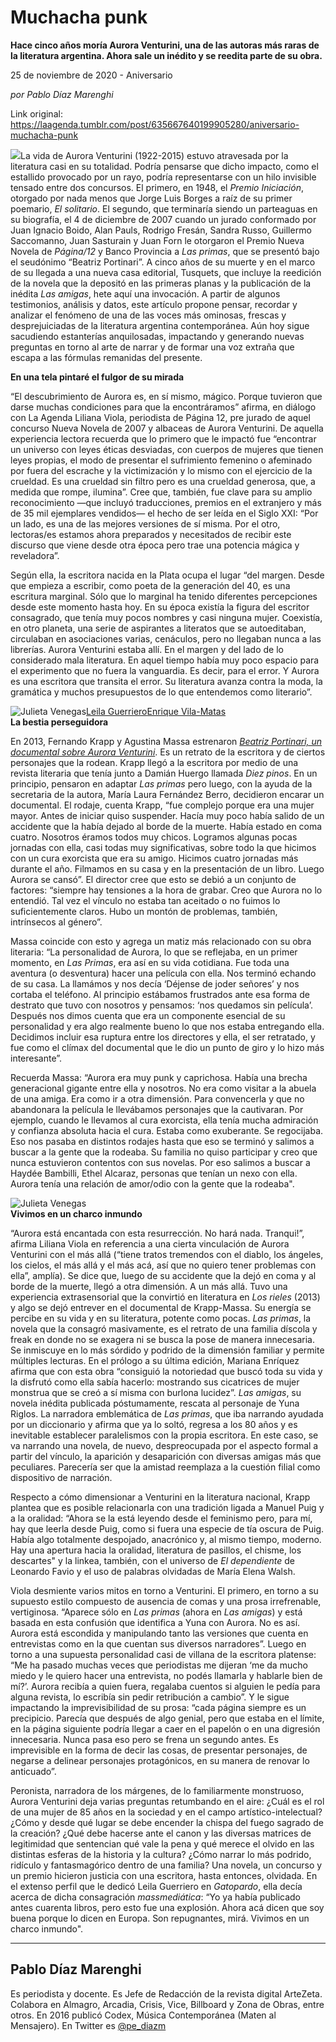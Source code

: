 # Muchacha punk

**Hace cinco años moría Aurora Venturini, una de las autoras más raras de la literatura argentina. Ahora sale un inédito y se reedita parte de su obra.**

25 de noviembre de 2020 - Aniversario

_por Pablo Díaz Marenghi_

Link original: https://laagenda.tumblr.com/post/635667640199905280/aniversario-muchacha-punk

![](https://64.media.tumblr.com/b3bf0d3fde07fece609099280dc0e893/81d462248c7a2b52-3c/s400x600/9659c2dec43358c45f86d7e842c3c4e7678c1133.jpg)La vida de Aurora
Venturini (1922-2015) estuvo atravesada por la literatura casi en su totalidad.
Podría pensarse que dicho impacto, como el estallido provocado por un rayo,
podría representarse con un hilo invisible tensado entre dos concursos. El
primero, en 1948, el *Premio Iniciación*,
otorgado por nada menos que Jorge Luis Borges a raíz de su primer poemario, *El solitario*. El segundo, que terminaría
siendo un parteaguas en su biografía, el 4 de diciembre de 2007 cuando un
jurado conformado por Juan Ignacio Boido, Alan Pauls, Rodrigo Fresán, Sandra
Russo, Guillermo Saccomanno, Juan Sasturain y Juan Forn le otorgaron el Premio
Nueva Novela de *Página/12* y Banco
Provincia a *Las primas*, que se
presentó bajo el seudónimo “Beatriz Portinari”. A cinco años de su muerte y en
el marco de su llegada a una nueva casa editorial, Tusquets, que
incluye la reedición de la novela que la depositó en las primeras planas y la
publicación de la inédita *Las amigas*,
hete aquí una invocación. A partir de algunos testimonios, análisis y datos,
este artículo propone pensar, recordar y analizar el fenómeno de una de las
voces más ominosas, frescas y desprejuiciadas de la literatura argentina
contemporánea. Aún hoy sigue sacudiendo estanterías anquilosadas, impactando y
generando nuevas preguntas en torno al arte de narrar y de formar una voz
extraña que escapa a las fórmulas remanidas del presente. 

**En una tela pintaré el fulgor de su mirada** 

“El descubrimiento de Aurora es, en sí mismo, mágico.
Porque tuvieron que darse muchas condiciones para que la encontráramos” afirma,
en diálogo con La Agenda Liliana Viola, periodista de Página 12,
pre jurado de aquel concurso Nueva Novela de 2007 y albaceas de Aurora Venturini. De
aquella experiencia lectora recuerda que lo primero que le impactó fue
“encontrar un universo con leyes éticas desviadas, con cuerpos de mujeres que
tienen leyes propias, el modo de presentar el sufrimiento femenino o afeminado
por fuera del escrache y la victimización y lo mismo con el ejercicio de la
crueldad. Es una crueldad sin filtro pero es una crueldad generosa, que, a
medida que rompe, ilumina”. Cree que, también, fue clave para su amplio
reconocimiento —que incluyó traducciones, premios en el extranjero y más de 35
mil ejemplares vendidos— el hecho de ser leída en el Siglo XXI: “Por un lado,
es una de las mejores versiones de sí misma. Por el otro, lectoras/es estamos
ahora preparados y necesitados de recibir este discurso que viene desde otra
época pero trae una potencia mágica y reveladora”. 

Según
ella, la escritora nacida en la Plata ocupa el lugar “del margen. Desde que
empieza a escribir, como poeta de la generación del 40, es una escritura
marginal. Sólo que lo marginal ha tenido diferentes percepciones desde este
momento hasta hoy. En su época existía la figura del escritor consagrado, que
tenía muy pocos nombres y casi ninguna mujer. Coexistía, en otro planeta, una
serie de aspirantes a literatos que se autoeditaban, circulaban en asociaciones
varias, cenáculos, pero no llegaban nunca a las librerías. Aurora Venturini
estaba allí. En el margen y del lado de lo considerado mala literatura. En
aquel tiempo había muy poco espacio para el experimento que no fuera la
vanguardia. Es decir, para el error. Y Aurora es una escritora que transita el
error. Su literatura avanza contra la moda, la gramática y muchos presupuestos
de lo que entendemos como literario”. 

![Julieta Venegas](https://64.media.tumblr.com/04297209df2d7dd4672c4cfdf23ff2c8/81d462248c7a2b52-84/s250x400/be5049e9bc54e7f0875b57de0ee1ffd447f3662d.jpg)[Leila Guerriero](https://gatopardo.com/reportajes/quien-le-teme-a-aurora-venturini/)[Enrique Vila-Matas](https://elpais.com/diario/2007/12/23/catalunya/1198375640_850215.html)  
**La bestia perseguidora** 

En 2013, Fernando Krapp y Agustina Massa estrenaron [*Beatriz
Portinari, un documental sobre Aurora Venturini*](https://www.youtube.com/watch?v=QBrBJYTVP4g&t=691s). Es un
retrato de la escritora y de ciertos personajes que la rodean. Krapp llegó a la
escritora por medio de una revista literaria que tenía junto a Damián Huergo
llamada *Diez pinos*. En un principio,
pensaron en adaptar *Las primas* pero
luego, con la ayuda de la secretaria de la autora, María Laura Fernández Berro,
decidieron encarar un documental. El rodaje, cuenta Krapp, “fue complejo porque era una mujer mayor. Antes de iniciar
quiso suspender. Hacía muy poco había salido de un accidente que la había
dejado al borde de la muerte. Había estado en coma cuatro. Nosotros éramos
todos muy chicos. Logramos algunas pocas jornadas con ella, casi todas muy
significativas, sobre todo la que hicimos con un cura exorcista que era su
amigo. Hicimos cuatro jornadas más durante el año. Filmamos en su casa y en la
presentación de un libro. Luego Aurora se cansó”. El director cree que esto se
debió a un conjunto de factores: “siempre hay tensiones a la hora de grabar.
Creo que Aurora no lo entendió. Tal vez el vínculo no estaba tan aceitado o no
fuimos lo suficientemente claros. Hubo un montón de problemas, también,
intrínsecos al género”. 

Massa
coincide con esto y agrega un matiz más relacionado con su obra literaria: “La
personalidad de Aurora, lo que se reflejaba, en un primer momento, en *Las Primas*, era así en su vida
cotidiana. Fue toda una aventura (o desventura) hacer una película con ella.
Nos terminó echando de su casa. La llamámos y nos decía ‘Déjense de joder
señores’ y nos cortaba el teléfono. Al principio estábamos frustrados ante esa
forma de destrato que tuvo con nosotros y pensamos: ‘nos quedamos sin
película’. Después nos dimos cuenta que era un componente esencial de su
personalidad y era algo realmente bueno lo que nos estaba entregando ella.
Decidimos incluir esa ruptura entre los directores y ella, el ser retratado, y
fue como el clímax del documental que le dio un punto de giro y lo hizo más
interesante”. 

Recuerda
Massa: “Aurora era muy punk y caprichosa. Había una brecha generacional gigante
entre ella y nosotros. No era como visitar a la abuela de una amiga. Era como
ir a otra dimensión. Para convencerla y que no abandonara la película le
llevábamos personajes que la cautivaran. Por ejemplo, cuando le llevamos al
cura exorcista, ella tenía mucha admiración y confianza absoluta hacia el cura.
Estaba como exuberante. Se regocijaba. Eso nos pasaba en distintos rodajes
hasta que eso se terminó y salimos a buscar a la gente que la rodeaba. Su
familia no quiso participar y creo que nunca estuvieron contentos con sus
novelas. Por eso salimos a buscar a Haydée Bambilli, Ethel Alcaraz, personas
que tenían un nexo con ella. Aurora tenía una relación de amor/odio con la
gente que la rodeaba". 

![Julieta Venegas](https://64.media.tumblr.com/8bab59470d95cc61d717176b1d45b372/81d462248c7a2b52-e1/s250x400/908c3da289051b4cbd574d65e43650d8c3184907.png)  
**Vivimos en un charco inmundo** 

“Aurora
está encantada con esta resurrección. No hará nada. Tranqui!”, afirma
Liliana Viola en referencia a una cierta vinculación de Aurora Venturini con el
más allá (“tiene tratos tremendos con el diablo, los ángeles, los cielos, el
más allá y el más acá, así que no quiero tener problemas con ella”, amplía). Se
dice que, luego de su accidente que la dejó en coma y al borde de la muerte,
llegó a otra dimensión. A un más allá. Tuvo una experiencia extrasensorial que
la convirtió en literatura en *Los rieles*
(2013) y algo se dejó entrever en el documental de Krapp-Massa. Su energía se
percibe en su vida y en su literatura, potente como pocas. *Las primas*, la novela que la consagró masivamente, es el retrato de
una familia díscola y freak en donde no se exagera ni se busca la pose de
manera innecesaria. Se inmiscuye en lo más sórdido y podrido de la dimensión
familiar y permite múltiples lecturas. En el prólogo a su última edición, Mariana Enríquez afirma que con esta obra “consiguió la notoriedad que buscó toda su vida y la disfrutó como ella sabía hacerlo: mostrando sus cicatrices de mujer monstrua que se creó a sí misma con burlona lucidez”. *Las amigas*, su
novela inédita publicada póstumamente, rescata al personaje de Yuna Riglos. La
narradora emblemática de *Las primas*,
que iba narrando ayudada por un diccionario y afirma que ya lo soltó, regresa a
los 80 años y es inevitable establecer paralelismos con la propia escritora. En
este caso, se va narrando una novela, de nuevo, despreocupada por el aspecto
formal a partir del vínculo, la aparición y desaparición con diversas amigas
más que peculiares. Parecería ser que la amistad reemplaza a la cuestión filial
como dispositivo de narración. 

Respecto
a cómo dimensionar a Venturini en la literatura nacional, Krapp plantea que es
posible relacionarla con una tradición ligada a Manuel Puig y a la oralidad:
“Ahora se la está leyendo desde el feminismo pero, para mí, hay que leerla
desde Puig, como si fuera una especie de tía oscura de Puig. Había algo
totalmente despojado, anacrónico y, al mismo tiempo, moderno. Hay una apertura
hacia la oralidad, literatura de pasillos, el chisme, los descartes" y la
linkea, también, con el universo de *El
dependiente* de Leonardo Favio y el uso de palabras olvidadas de María Elena
Walsh. 

Viola
desmiente varios mitos en torno a Venturini. El primero, en torno a su supuesto
estilo compuesto de ausencia de comas y una prosa irrefrenable, vertiginosa.
“Aparece sólo en *Las primas* (ahora en
*Las amigas*) y está basada en esta
confusión que identifica a Yuna con Aurora. No es así. Aurora está escondida y
manipulando tanto las versiones que cuenta en entrevistas como en la que
cuentan sus diversos narradores”. Luego en torno a una supuesta personalidad
casi de villana de la escritora platense: “Me ha pasado muchas veces que
periodistas me dijeran ‘me da mucho miedo y le quiero hacer una entrevista, no
podés llamarla y hablarle bien de mí?’. Aurora recibía a quien fuera, regalaba
cuentos si alguien le pedía para alguna revista, lo escribía sin pedir
retribución a cambio”. Y le sigue impactando la imprevisibilidad de su prosa:
“cada página siempre es un precipicio. Parecía que después de algo genial, pero
que estaba en el límite, en la página siguiente podría llegar a caer en el
papelón o en una digresión innecesaria. Nunca pasa eso pero se frena un segundo
antes. Es imprevisible en la forma de decir las cosas, de presentar personajes,
de negarse a delinear personajes protagónicos, en su manera de renovar lo
anticuado”. 

Peronista,
narradora de los márgenes, de lo familiarmente monstruoso, Aurora Venturini deja
varias preguntas retumbando en el aire: ¿Cuál es el rol de una mujer de 85 años
en la sociedad y en el campo artístico-intelectual? ¿Cómo y desde qué lugar se
debe encender la chispa del fuego sagrado de la creación? ¿Qué debe hacerse
ante el canon y las diversas matrices de legitimidad que sentencian qué vale la
pena y qué merece el olvido en las distintas esferas de la historia y la
cultura? ¿Cómo narrar lo más podrido, ridículo y fantasmagórico dentro de una
familia? Una novela, un concurso y un premio hicieron justicia con una
escritora, hasta entonces, olvidada. En el extenso perfil que le dedicó Leila
Guerriero en *Gatopardo*, ella decía
acerca de dicha consagración *massmediática*:
“Yo ya había publicado antes cuarenta libros, pero esto fue una explosión.
Ahora acá dicen que soy buena porque lo dicen en Europa. Son repugnantes, mirá.
Vivimos en un charco inmundo".



---

Pablo Díaz Marenghi
-------------------

 Es periodista y docente. Es Jefe de Redacción de la revista digital ArteZeta. Colabora en Almagro, Arcadia, Crisis, Vice, Billboard y Zona de Obras, entre otros. En 2016 publicó Codex, Música Contemporánea (Maten al Mensajero). En Twitter es [@pe\_diazm](https://twitter.com/pe_diazm) 

